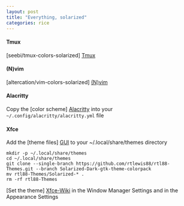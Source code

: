```yaml
---
layout: post
title: "Everything, solarized"
categories: rice
---
```

#### Tmux
[seebi/tmux-colors-solarized] [Tmux]

#### (N)vim
[altercation/vim-colors-solarized] [(N)vim]

#### Alacritty
Copy the [color scheme] [Alacritty] into your `~/.config/alacritty/alacritty.yml` file

#### Xfce  
Add the [theme files] [GUI] to your ~/.local/share/themes directory
```
mkdir -p ~/.local/share/themes
cd ~/.local/share/themes
git clone --single-branch https://github.com/rtlewis88/rtl88-Themes.git --branch Solarized-Dark-gtk-theme-colorpack
mv rtl88-Themes/Solarized-* .
rm -rf rtl88-Themes
```
[Set the theme] [Xfce-Wiki] in the Window Manager Settings and in the Appearance Settings  

[Tmux]: https://github.com/seebi/tmux-colors-solarized/blob/e5e7b4f1af37f8f3fc81ca17eadee5ae5d82cd09/tmuxcolors-dark.conf
[(N)vim]: https://github.com/altercation/vim-colors-solarized
[Alacritty]: https://clcode.net/articles/color-schemes.md
[GUI]: https://github.com/rtlewis88/rtl88-Themes/tree/Solarized-Dark-gtk-theme-colorpack
[Xfce-Wiki]: https://wiki.xfce.org/howto/install_new_themes
